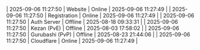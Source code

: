 | 2025-09-06 11:27:50 | Website | Online | 2025-09-06 11:27:49 |
| 2025-09-06 11:27:50 | Registration | Online | 2025-09-06 11:27:49 |
| 2025-09-06 11:27:50 | Auth Server | Offline | 2025-08-18 09:33:31 |
| 2025-09-06 11:27:50 | Kezan (PvE) | Offline | 2025-08-03 17:58:02 |
| 2025-09-06 11:27:50 | Gurubashi (PvP) | Offline | 2025-08-23 21:44:06 |
| 2025-09-06 11:27:50 | Cloudflare | Online | 2025-09-06 11:27:49 |
